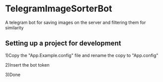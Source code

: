 # TelegramImageSorterBot
A telegram bot for saving images on the server and filtering them for similarity

## Setting up a project for development
1)Copy the "App.Example.config" file and rename the copy to "App.config"

2)Insert the bot token 

3)Done
